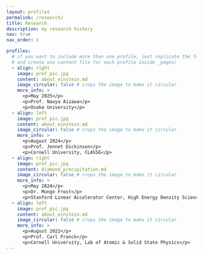 ```yaml
---
layout: profiles
permalink: /research/
title: Research
description: my research history
nav: true
nav_order: 1

profiles:
  # if you want to include more than one profile, just replicate the following block
  # and create one content file for each profile inside _pages/
  - align: right
    image: prof_pic.jpg
    content: about_einstein.md
    image_circular: false # crops the image to make it circular
    more_info: >
      <p>May 2025</p>
      <p>Prof. Naoya Aizawa</p>
      <p>Osaka University</p>
  - align: left
    image: prof_pic.jpg
    content: about_einstein.md
    image_circular: false # crops the image to make it circular
    more_info: >
      <p>August 2024</p>
      <p>Prof. Jennet Dickinson</p>
      <p>Cornell University, CLASSE</p>
  - align: right
    image: prof_pic.jpg
    content: diamond_precipitation.md
    image_circular: false # crops the image to make it circular
    more_info: >
      <p>May 2024</p>
      <p>Dr. Mungo Frost</p>
      <p>Stanford Linear Accelerator Center, High Energy Density Sciences</p>
  - align: left
    image: prof_pic.jpg
    content: about_einstein.md
    image_circular: false # crops the image to make it circular
    more_info: >
      <p>August 2022</p>
      <p>Prof. Carl Franck</p>
      <p>Cornell University, Lab of Atomic & Solid State Physics</p>
---
```

